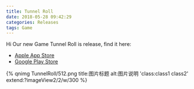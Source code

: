 ```yaml
---
title: Tunnel Roll 
date: 2018-05-28 09:42:29
categories: Releases
tags: Game
---
```


Hi Our new Game Tunnel Roll is release, find it here:
* [Apple App Store](https://itunes.apple.com/cn/app/id1385351233)
* [Google Play Store](https://play.google.com/store/apps/details?id=com.BreakSymmetry.TunnelRoll)

{% qnimg TunnelRoll/512.png title:图片标题 alt:图片说明 'class:class1 class2' extend:?imageView2/2/w/300 %}
<!-- {% qnimg SpinSmash/512.png title:图片标题 alt:图片说明 'class:class1 class2' extend:?-widthwebp %} -->
